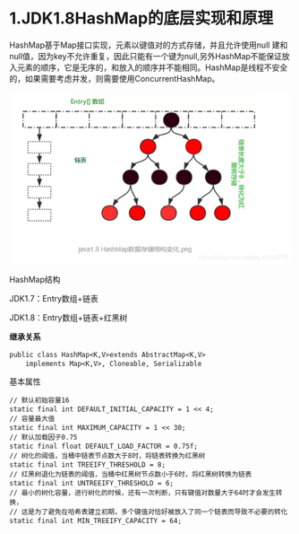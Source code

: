 # 1.JDK1.8HashMap的底层实现和原理

HashMap基于Map接口实现，元素以键值对的方式存储，并且允许使用null 建和null值，因为key不允许重复，因此只能有一个键为null,另外HashMap不能保证放入元素的顺序，它是无序的，和放入的顺序并不能相同。HashMap是线程不安全的，如果需要考虑并发，则需要使用ConcurrentHashMap。

![](/static/image/20190615101545943.png)

HashMap结构

JDK1.7：Entry数组+链表

JDK1.8：Entry数组+链表+红黑树

**继承关系**

```
public class HashMap<K,V>extends AbstractMap<K,V>
    implements Map<K,V>, Cloneable, Serializable
```

基本属性

```
// 默认初始容量16
static final int DEFAULT_INITIAL_CAPACITY = 1 << 4; 
// 容量最大值
static final int MAXIMUM_CAPACITY = 1 << 30;
// 默认加载因子0.75
static final float DEFAULT_LOAD_FACTOR = 0.75f;
// 树化的阈值，当桶中链表节点数大于8时，将链表转换为红黑树
static final int TREEIFY_THRESHOLD = 8;
// 红黑树退化为链表的阈值，当桶中红黑树节点数小于6时，将红黑树转换为链表
static final int UNTREEIFY_THRESHOLD = 6;
// 最小的树化容量，进行树化的时候，还有一次判断，只有键值对数量大于64时才会发生转换，
// 这是为了避免在哈希表建立初期，多个键值对恰好被放入了同一个链表而导致不必要的转化
static final int MIN_TREEIFY_CAPACITY = 64;
```

